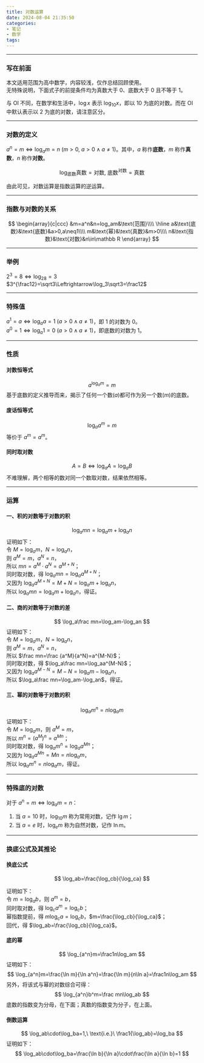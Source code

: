 ```yaml
---
title: 对数运算
date: 2024-08-04 21:35:50
categories: 
- 笔记
- 数学
tags: 
---
```


---
### 写在前面
本文适用范围为高中数学，内容较浅，仅作总结回顾使用。  
无特殊说明，下面式子的前提条件均为真数大于 $0$、底数大于 $0$ 且不等于 $1$。

与 $\text{OI}$ 不同，在数学和生活中，$\log x$ 表示 $\log_{10}x$，即以 $10$ 为底的对数。而在 $\text{OI}$ 中默认表示以 $2$ 为底的对数，请注意区分。

---
### 对数的定义
$a^n=m\Leftrightarrow\log_am=n\ (m>0,\ a>0\land a\neq 1)$。其中，$a$ 称作**底数**，$m$ 称作**真数**，$n$ 称作**对数**。

$$
\log_\text{底数}\text{真数}=\text{对数},\ \text{底数}^\text{对数}=\text{真数}
$$

由此可见，对数运算是指数运算的逆运算。

---
### 指数与对数的关系
$$
\begin{array}{c|ccc}
&m=a^n&n=log_am&\text{范围}\\\\
\hline
a&\text{底数}&\text{底数}&a>0,a\neq1\\\\
m&\text{幂}&\text{真数}&m>0\\\\
n&\text{指数}&\text{对数}&n\in\mathbb R
\end{array}
$$

---
### 举例
$2^3=8\Leftrightarrow\log_28=3$  
$3^{\frac12}=\sqrt3\Leftrightarrow\log_3\sqrt3=\frac12$

---
### 特殊值
$a^1=a\Leftrightarrow\log_aa=1\ (a>0\land a\neq1)$，即 $1$ 的对数为 $0$。  
$a^0=1\Leftrightarrow\log_a1=0\ (a>0\land a\neq1)$，即底数的对数为 $1$。

---
### 性质
#### 对数恒等式
$$
a^{\log_am}=m
$$
基于底数的定义推导而来，揭示了任何一个数($a$)都可作为另一个数($m$)的底数。
#### 废话恒等式
$$
\log_aa^m=m
$$
等价于 $a^m=a^m$。
#### 同时取对数
$$
A=B\Leftrightarrow \log_aA=\log_aB
$$
不难理解，两个相等的数对同一个数取对数，结果依然相等。

---
### 运算
#### 一、积的对数等于对数的积
$$
\log_amn=\log_am+\log_an
$$
证明如下：  
令 $M=\log_am$，$N=\log_an$，  
则 $a^M=m$，$a^N=n$，  
所以 $mn=a^M\cdot a^N=a^{M+N}$；  
同时取对数，得 $\log_amn=\log_aa^{M+N}$；  
又因为 $\log_aa^{M+N}=M+N=\log_am+\log_an$，  
所以 $\log_amn=\log_am+\log_an$，得证。
#### 二、商的对数等于对数的差
$$
\log_a\frac mn=\log_am-\log_an
$$
证明如下：  
令 $M=\log_am$，$N=\log_an$，  
则 $a^M=m$，$a^N=n$，  
所以 $\frac mn=\frac {a^M}{a^N}=a^{M-N}$；  
同时取对数，得 $\log_a\frac mn=\log_aa^{M-N}$；  
又因为 $\log_aa^{M-N}=M-N=\log_am-\log_an$，  
所以 $\log_a\frac mn=\log_am-\log_an$，得证。
#### 三、幂的对数等于对数的积
$$
\log_am^n=n\log_am
$$
证明如下：  
令 $M=\log_am$，则 $a^M=m$，  
所以 $m^n=(a^M)^n=a^{Mn}$；  
同时取对数，得 $\log_am^n=\log_aa^{Mn}$；  
又因为 $\log_aa^{Mn}=Mn=n\log_am$，  
所以 $\log_am^n=n\log_am$，得证。

---
### 特殊底的对数
对于 $a^n=m\Leftrightarrow\log_am=n$：
1. 当 $a=10$ 时，$\log_{10}m$ 称为常用对数，记作 $\lg m$；
2. 当 $a=e$ 时，$\log_em$ 称为自然对数，记作 $\ln m$。

---
### 换底公式及其推论
#### 换底公式
$$
\log_ab=\frac{\log_cb}{\log_ca}
$$

证明如下：  
令 $m=\log_ab$，则 $a^m=b$，  
同时取对数，得 $\log_ca^m=\log_cb$；  
幂指数提前，得 $m\log_ca=\log_cb$，$m=\frac{\log_cb}{\log_ca}$；  
回代，得 $\log_ab=\frac{\log_cb}{\log_ca}$。
#### 底的幂
$$
\log_{a^n}m=\frac1n\log_am
$$
证明如下：
$$
\log_{a^n}m=\frac{\ln m}{\ln a^n}=\frac{\ln m}{n\ln a}=\frac1n\log_am
$$
另外，将该式与幂的对数综合可得：
$$
\log_{a^n}b^m=\frac mn\log_ab
$$
底数的指数变为分母，在下面；真数的指数变为分子，在上面。
#### 倒数运算
$$
\log_ab\cdot\log_ba=1,\ \text{i.e.}\ \frac1{\log_ab}=\log_ba
$$
证明如下：
$$
\log_ab\cdot\log_ba=\frac{\ln b}{\ln a}\cdot\frac{\ln a}{\ln b}=1
$$
